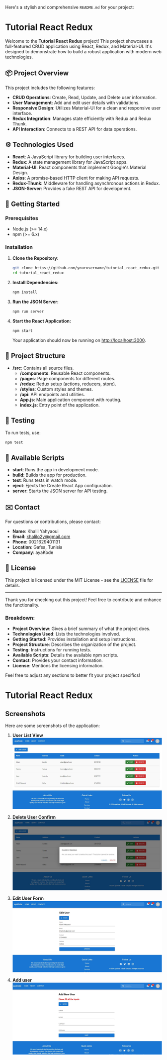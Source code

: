 Here's a stylish and comprehensive `README.md` for your project:


# Tutorial React Redux

Welcome to the **Tutorial React Redux** project! This project showcases a full-featured CRUD application using React, Redux, and Material-UI. It's designed to demonstrate how to build a robust application with modern web technologies.

## 📦 Project Overview

This project includes the following features:

- **CRUD Operations**: Create, Read, Update, and Delete user information.
- **User Management**: Add and edit user details with validations.
- **Responsive Design**: Utilizes Material-UI for a clean and responsive user interface.
- **Redux Integration**: Manages state efficiently with Redux and Redux Thunk.
- **API Interaction**: Connects to a REST API for data operations.

## ⚙️ Technologies Used

- **React**: A JavaScript library for building user interfaces.
- **Redux**: A state management library for JavaScript apps.
- **Material-UI**: React components that implement Google's Material Design.
- **Axios**: A promise-based HTTP client for making API requests.
- **Redux-Thunk**: Middleware for handling asynchronous actions in Redux.
- **JSON-Server**: Provides a fake REST API for development.

## 🚀 Getting Started

### Prerequisites

- Node.js (>= 14.x)
- npm (>= 6.x)

### Installation

1. **Clone the Repository:**

   ```bash
   git clone https://github.com/yourusername/tutorial_react_redux.git
   cd tutorial_react_redux
   ```

2. **Install Dependencies:**

   ```bash
   npm install
   ```

3. **Run the JSON Server:**

   ```bash
   npm run server
   ```

4. **Start the React Application:**

   ```bash
   npm start
   ```

   Your application should now be running on [http://localhost:3000](http://localhost:3000).

## 📂 Project Structure

- **/src**: Contains all source files.
  - **/components**: Reusable React components.
  - **/pages**: Page components for different routes.
  - **/redux**: Redux setup (actions, reducers, store).
  - **/styles**: Custom styles and themes.
  - **/api**: API endpoints and utilities.
  - **App.js**: Main application component with routing.
  - **index.js**: Entry point of the application.

## 🧪 Testing

To run tests, use:

```bash
npm test
```

## 🔧 Available Scripts

- **start**: Runs the app in development mode.
- **build**: Builds the app for production.
- **test**: Runs tests in watch mode.
- **eject**: Ejects the Create React App configuration.
- **server**: Starts the JSON server for API testing.

## ✉️ Contact

For questions or contributions, please contact:

- **Name**: Khalil Yahyaoui
- **Email**: [khalilo2y@gmail.com](mailto:khalilo2y@gmail.com)
- **Phone**: 0021629401131
- **Location**: Gafsa, Tunisia
- **Company**: ayaKode

## 📜 License

This project is licensed under the MIT License - see the [LICENSE](LICENSE) file for details.

---

Thank you for checking out this project! Feel free to contribute and enhance the functionality.


### Breakdown:

- **Project Overview**: Gives a brief summary of what the project does.
- **Technologies Used**: Lists the technologies involved.
- **Getting Started**: Provides installation and setup instructions.
- **Project Structure**: Describes the organization of the project.
- **Testing**: Instructions for running tests.
- **Available Scripts**: Details the available npm scripts.
- **Contact**: Provides your contact information.
- **License**: Mentions the licensing information.

Feel free to adjust any sections to better fit your project specifics!


# Tutorial React Redux

## Screenshots

Here are some screenshots of the application:

1. **User List View**
   ![User List View](captures/01.jpg)

2. **Delete User Confirm**
   ![Delete User Confirm](captures/02.jpg)

3. **Edit User Form**
   ![Edit User Form](captures/03.jpg)

4. **Add user**
   ![Add user](captures/04.jpg)
